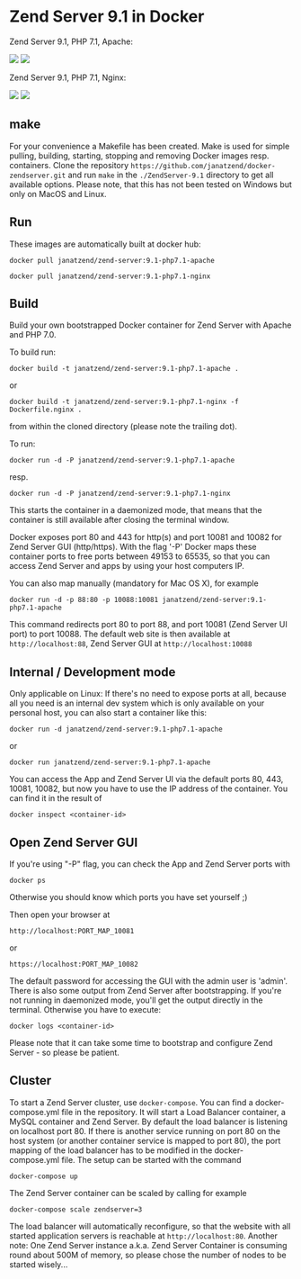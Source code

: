 Zend Server 9.1 in Docker
============================================
Zend Server 9.1, PHP 7.1, Apache: 

[![](https://images.microbadger.com/badges/version/janatzend/zend-server:9.1-php7.1-apache.svg)](https://microbadger.com/images/janatzend/zend-server:9.1-php7.1-apache "Get your own version badge on microbadger.com") [![](https://images.microbadger.com/badges/image/janatzend/zend-server:9.1-php7.1-apache.svg)](https://microbadger.com/images/janatzend/zend-server:9.1-php7.1-apache "Get your own image badge on microbadger.com")

Zend Server 9.1, PHP 7.1, Nginx:

[![](https://images.microbadger.com/badges/version/janatzend/zend-server.svg)](https://microbadger.com/images/janatzend/zend-server "Get your own version badge on microbadger.com") [![](https://images.microbadger.com/badges/image/janatzend/zend-server.svg)](https://microbadger.com/images/janatzend/zend-server "Get your own image badge on microbadger.com")

make
----
For your convenience a Makefile has been created. Make is used for simple pulling, building, starting, stopping and removing Docker images resp. containers. Clone the repository ```https://github.com/janatzend/docker-zendserver.git``` and run ```make``` in the ```./ZendServer-9.1``` directory to get all available options. Please note, that this has not been tested on Windows but only on MacOS and Linux.


Run
---
These images are automatically built at docker hub:
```
docker pull janatzend/zend-server:9.1-php7.1-apache
```
```
docker pull janatzend/zend-server:9.1-php7.1-nginx
```

Build
-----
Build your own bootstrapped Docker container for Zend Server with Apache and PHP 7.0.

To build run:
```
docker build -t janatzend/zend-server:9.1-php7.1-apache .
```
or
```
docker build -t janatzend/zend-server:9.1-php7.1-nginx -f Dockerfile.nginx .
```
from within the cloned directory (please note the trailing dot).

To run:
```
docker run -d -P janatzend/zend-server:9.1-php7.1-apache
```
resp.
```
docker run -d -P janatzend/zend-server:9.1-php7.1-nginx
```
This starts the container in a daemonized mode, that means that the container is still available after closing the terminal window.

Docker exposes port 80 and 443 for http(s) and port 10081 and 10082 for Zend Server GUI (http/https). With the flag '-P' Docker maps these container ports to free ports between 49153 to 65535, so that you can access Zend Server and apps by using your host computers IP.

You can also map manually (mandatory for Mac OS X), for example
```
docker run -d -p 88:80 -p 10088:10081 janatzend/zend-server:9.1-php7.1-apache
```
This command redirects port 80 to port 88, and port 10081 (Zend Server UI port) to port 10088. The default web site is then available at ```http://localhost:88```, Zend Server GUI at ```http://localhost:10088```

Internal / Development mode
---------------------------
Only applicable on Linux: If there's no need to expose ports at all, because all you need is an internal dev system which is only available on your personal host, you can also start a container like this:
```
docker run -d janatzend/zend-server:9.1-php7.1-apache
```
or
```
docker run janatzend/zend-server:9.1-php7.1-apache
```
You can access the App and Zend Server UI via the default ports 80, 443, 10081, 10082, but now you have to use the IP address of the container. You can find it in the result of
```
docker inspect <container-id>
```

Open Zend Server GUI
-----
If you're using "-P" flag, you can check the App and Zend Server ports with
```
docker ps
```
Otherwise you should know which ports you have set yourself ;)

Then open your browser at
```
http://localhost:PORT_MAP_10081
```
or
```
https://localhost:PORT_MAP_10082
```
The default password for accessing the GUI with the admin user is 'admin'.
There is also some output from Zend Server after bootstrapping. If you're not running in daemonized mode, you'll get the output directly in the terminal. Otherwise you have to execute:
```
docker logs <container-id>
```
Please note that it can take some time to bootstrap and configure Zend Server - so please be patient.

Cluster
-------
To start a Zend Server cluster, use `docker-compose`. You can find a docker-compose.yml file in the repository. It will start a Load Balancer container, a MySQL container and Zend Server.
By default the load balancer is listening on localhost port 80. If there is another service running on port 80 on the host system (or another container service is mapped to port 80), the port mapping of the load balancer has to be modified in the docker-compose.yml file.
The setup can be started with the command
```
docker-compose up
```
The Zend Server container can be scaled by calling for example
```
docker-compose scale zendserver=3
```
The load balancer will automatically reconfigure, so that the website with all started application servers is reachable at `http://localhost:80`.
Another note: One Zend Server instance a.k.a. Zend Server Container is consuming round about 500M of memory, so please chose the number of nodes to be started wisely...

